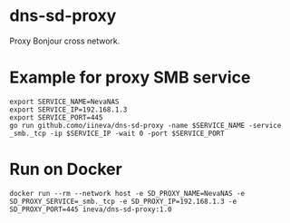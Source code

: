 # dns-sd-proxy

Proxy Bonjour cross network.

# Example for proxy SMB service

```shell
export SERVICE_NAME=NevaNAS
export SERVICE_IP=192.168.1.3
export SERVICE_PORT=445
go run github.como/iineva/dns-sd-proxy -name $SERVICE_NAME -service _smb._tcp -ip $SERVICE_IP -wait 0 -port $SERVICE_PORT
```

# Run on Docker

```shell
docker run --rm --network host -e SD_PROXY_NAME=NevaNAS -e SD_PROXY_SERVICE=_smb._tcp -e SD_PROXY_IP=192.168.1.3 -e SD_PROXY_PORT=445 ineva/dns-sd-proxy:1.0
```
